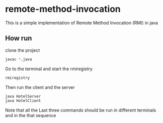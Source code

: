 # remote-method-invocation
This is a simple implementation of Remote Method Invocation (RMI)  in java
## How run 
clone the project 
```sh
javac *.java 
```

Go to the terminal and start the rmiregistry 
```sh
rmiregistry 
```

Then run the client and the server 
```sh
java HotelServer
java HotelClient
```
Note that all the Last three commands should be run
in different terminals and in the that sequence 
